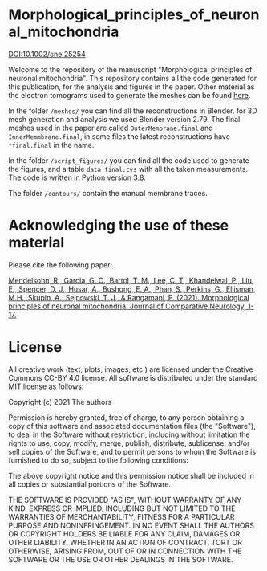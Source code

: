 # Morphological_principles_of_neuronal_mitochondria
[DOI:10.1002/cne.25254](https://doi.org/10.1002/cne.25254)

Welcome to the repository of the manuscript "Morphological principles of neuronal mitochondria". This repository contains all the code generated 
for this publication, for the analysis and figures in the paper. Other material as the electron tomograms used to generate the meshes can be found [here](). 

In the folder `/meshes/` you can find all the reconstructions in Blender. for 3D mesh generation and analysis we used Blender version 2.79. The final meshes used in the paper are called `OuterMembrane.final` and `InnerMemmbrane.final`, in some files the latest reconstructions have `*final.final` in the name. 

In the folder `/script_figures/` you can find all the code used to generate the figures, and a table `data_final.cvs` with all the taken measurements. The code is written in Python version 3.8. 

The folder `/contours/` contain the manual membrane traces. 

# Acknowledging the use of these material

Please cite the following paper:

[Mendelsohn, R., Garcia, G. C., Bartol, T. M., Lee, C. T., Khandelwal, P., Liu, E., Spencer, D. J., Husar, A., Bushong, E. A., Phan, S., Perkins, G., Ellisman, M.H., Skupin, A., Sejnowski, T. J., & Rangamani, P. (2021). Morphological principles of neuronal mitochondria. Journal of Comparative Neurology, 1- 17.](https://doi.org/10.1002/cne.25254)


# License

All creative work (text, plots, images, etc.) are licensed under the Creative Commons CC-BY 4.0 license. All software is distributed under the standard MIT license as follows:

Copyright (c) 2021 The authors

Permission is hereby granted, free of charge, to any person obtaining a copy
of this software and associated documentation files (the "Software"), to deal
in the Software without restriction, including without limitation the rights
to use, copy, modify, merge, publish, distribute, sublicense, and/or sell
copies of the Software, and to permit persons to whom the Software is
furnished to do so, subject to the following conditions:

The above copyright notice and this permission notice shall be included in all
copies or substantial portions of the Software.

THE SOFTWARE IS PROVIDED "AS IS", WITHOUT WARRANTY OF ANY KIND, EXPRESS OR
IMPLIED, INCLUDING BUT NOT LIMITED TO THE WARRANTIES OF MERCHANTABILITY,
FITNESS FOR A PARTICULAR PURPOSE AND NONINFRINGEMENT. IN NO EVENT SHALL THE
AUTHORS OR COPYRIGHT HOLDERS BE LIABLE FOR ANY CLAIM, DAMAGES OR OTHER
LIABILITY, WHETHER IN AN ACTION OF CONTRACT, TORT OR OTHERWISE, ARISING FROM,
OUT OF OR IN CONNECTION WITH THE SOFTWARE OR THE USE OR OTHER DEALINGS IN THE
SOFTWARE.
